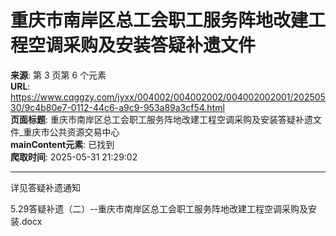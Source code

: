 # 重庆市南岸区总工会职工服务阵地改建工程空调采购及安装答疑补遗文件

**来源**: 第 3 页第 6 个元素  
**URL**: https://www.cqggzy.com/jyxx/004002/004002002/004002002001/20250530/9c4b80e7-0112-44c6-a9c9-953a89a3cf54.html  
**页面标题**: 重庆市南岸区总工会职工服务阵地改建工程空调采购及安装答疑补遗文件_重庆市公共资源交易中心  
**mainContent元素**: 已找到  
**爬取时间**: 2025-05-31 21:29:02

---

详见答疑补遗通知  
  
  
5.29答疑补遗（二）--重庆市南岸区总工会职工服务阵地改建工程空调采购及安装.docx    


